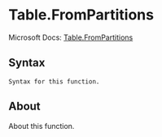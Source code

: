 ---
---

# Table.FromPartitions

Microsoft Docs: [Table.FromPartitions](https://docs.microsoft.com/en-us/powerquery-m/table-frompartitions)

## Syntax

```powerquery-m
Syntax for this function.
```

## About

About this function.

